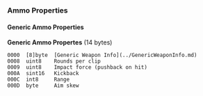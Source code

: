 ### Ammo Properties

#### Generic Ammo Properties

**Generic Ammo Propertes** (14 bytes)

    0000  [8]byte  [Generic Weapon Info](../GenericWeaponInfo.md)
    0008  uint8    Rounds per clip
    0009  uint8    Impact force (pushback on hit)
    000A  sint16   Kickback
    000C  int8     Range
    000D  byte     Aim skew
